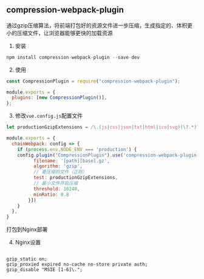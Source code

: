 ## compression-webpack-plugin

通过gzip压缩算法，将前端打包好的资源文件进一步压缩，生成指定的、体积更小的压缩文件，让浏览器能够更快的加载资源

1. 安装

```javascript
npm install compression-webpack-plugin --save-dev
```

2. 使用

```javascript
const CompressionPlugin = require("compression-webpack-plugin");

module.exports = {
  plugins: [new CompressionPlugin()],
};
```

3. 修改```vue.config.js```配置文件

```javascript
let productionGzipExtensions = /\.(js|css|json|txt|html|ico|svg)(\?.*)?$/i;

module.exports = {
  chainWebpack: config => {
    if (process.env.NODE_ENV === 'production') {
    config.plugin("CompressionPlugin").use('compression-webpack-plugin', [{
          filename: '[path][base].gz',
          algorithm: 'gzip',
          // 要压缩的文件（正则）
          test: productionGzipExtensions,
          // 最小文件开启压缩
          threshold: 10240,
          minRatio: 0.8
        }])
    }
  },
}

```

打包到Nginx部署

4. Nginx设置

```nginx

gzip_static on;
gzip_proxied expired no-cache no-store private auth;
gzip_disable "MSIE [1-6]\.";

```